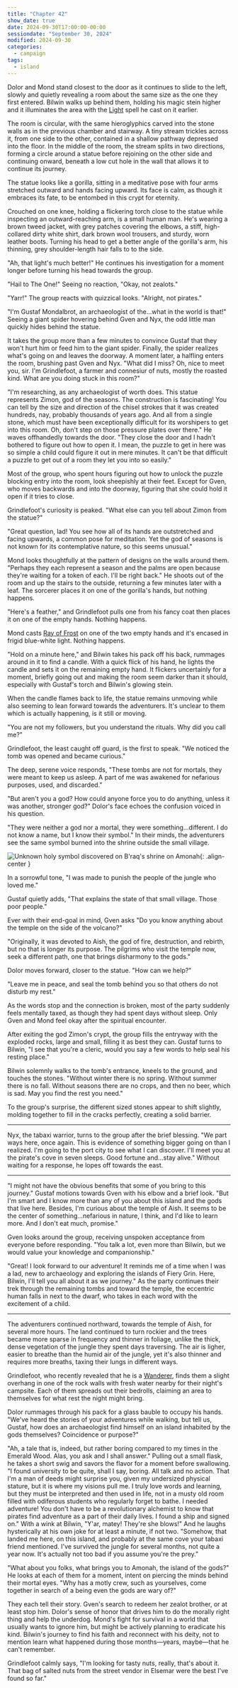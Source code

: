 ```yaml
---
title: "Chapter 42"
show_date: true
date: 2024-09-30T17:00:00-00:00
sessiondate: "September 30, 2024"
modified: 2024-09-30
categories:
  - campaign
tags:
  - island
---
```


Dolor and Mond stand closest to the door as it continues to slide to the left, slowly
and quietly revealing a room about the same size as the one they first entered. Bilwin
walks up behind them, holding his magic stein higher and it illuminates the area with the
[Light](https://www.dndbeyond.com/spells/2618996-light) spell he cast on it earlier.

The room is circular, with the same hieroglyphics carved into the stone walls as in
the previous chamber and stairway. A tiny stream trickles across it, from one side to the
other, contained in a shallow pathway depressed into the floor. In the middle of the room,
the stream splits in two directions, forming a circle around a statue before rejoining
on the other side and continuing onward, beneath a low cut hole in the wall that allows
it to continue its journey. 

The statue looks like a gorilla, sitting in a meditative pose with four arms stretched
outward and hands facing upward. Its face is calm, as though it embraces its fate, to be
entombed in this crypt for eternity.

Crouched on one knee, holding a flickering torch close to the statue while inspecting an
outward-reaching arm, is a small human man. He's wearing a brown tweed jacket, with grey
patches covering the elbows, a stiff, high-collared dirty white shirt, dark brown wool
trousers, and sturdy, worn leather boots. Turning his head to get a better angle of the
gorilla's arm, his thinning, grey shoulder-length hair falls to to the side.

"Ah, that light's much better!" He continues his investigation for a moment longer before
turning his head towards the group.

"Hail to The One!" Seeing no reaction, "Okay, not zealots."

"Yarr!" The group reacts with quizzical looks. "Alright, not pirates."

"I'm Gustaf Mondalbrot, an archaeologist of the...what in the world is that!" Seeing a
giant spider hovering behind Gven and Nyx, the odd little man quickly hides behind the statue.

It takes the group more than a few minutes to convince Gustaf that they won't hurt him
or feed him to the giant spider. Finally, the spider realizes what's going on and leaves
the doorway. A moment later, a halfling enters the room, brushing past Gven and Nyx.
"What did I miss? Oh, nice to meet you, sir. I'm Grindlefoot, a farmer and connesiur of nuts,
mostly the roasted kind. What are you doing stuck in this room?"

"I'm researching, as any archaeologist of worth does. This statue represents Zimon, god
of the seasons. The construction is fascinating! You can tell by the size and direction
of the chisel strokes that it was created hundreds, nay, probably thousands of years ago.
And all from a single stone, which must have been exceptionally difficult for its worshipers
to get into this room. Oh, don't step on those pressure plates over there." He waves
offhandedly towards the door. "They close the door and I hadn't bothered to figure out how
to open it. I mean, the puzzle to get in here was so simple a child could figure it out in
mere minutes. It can't be that difficult a puzzle to get out of a room they let you into
so easily."

Most of the group, who spent hours figuring out how to unlock the puzzle blocking entry into
the room, look sheepishly at their feet. Except for Gven, who moves backwards and into the
doorway, figuring that she could hold it open if it tries to close.

Grindlefoot's curiosity is peaked. "What else can you tell about Zimon from the statue?"

"Great question, lad! You see how all of its hands are outstretched and facing upwards, a
common pose for meditation. Yet the god of seasons is not known for its contemplative
nature, so this seems unusual."

Mond looks thoughtfully at the pattern of designs on the walls around them. "Perhaps they
each represent a season and the palms are open because they're waiting for a token of each.
I'll be right back." He shoots out of the room and up the stairs to the outside, returning
a few minutes later with a leaf. The sorcerer places it on one of the gorilla's hands, but
nothing happens.

"Here's a feather," and Grindlefoot pulls one from his fancy coat then places it on one of
the empty hands. Nothing happens.

Mond casts [Ray of Frost](https://www.dndbeyond.com/spells/2618930-ray-of-frost) on one of the
two empty hands and it's encased in frigid blue-white light. Nothing happens.

"Hold on a minute here," and Bilwin takes his pack off his back, rummages around in it to
find a candle. With a quick flick of his hand, he lights the candle and sets it on the
remaining empty hand. It flickers uncertainly for a moment, briefly going out and making
the room seem darker than it should, especially with Gustaf's torch and Bilwin's glowing
stein.

When the candle flames back to life, the statue remains unmoving while also seeming to
lean forward towards the adventurers. It's unclear to them which is actually happening, is
it still or moving.

"You are not my followers, but you understand the rituals. Why did you call me?"

Grindlefoot, the least caught off guard, is the first to speak. "We noticed the tomb was
opened and became curious."

The deep, serene voice responds, "These tombs are not for mortals, they were meant to
keep us asleep. A part of me was awakened for nefarious purposes, used, and discarded."

"But aren't you a god? How could anyone force you to do anything, unless it was another,
stronger god?" Dolor's face echoes the confusion voiced in his question.

"They were neither a god nor a mortal, they were something...different. I do not know a
name, but I know their symbol." In their minds, the adventurers see the same symbol burned
into the shrine outside the small village.

![Unknown holy symbol discovered on B'raq's shrine on Amonah](/dnd/assets/images/ch40-holy-symbol-unknown.png){: .align-center }

In a sorrowful tone, "I was made to punish the people of the jungle who loved me."

Gustaf quietly adds, "That explains the state of that small village. Those poor people."

Ever with their end-goal in mind, Gven asks "Do you know anything about the temple on the
side of the volcano?"

"Originally, it was devoted to Aish, the god of fire, destruction, and rebirth, but no
that is longer its purpose. The pilgrims who visit the temple now, seek a different path,
one that brings disharmony to the gods."

Dolor moves forward, closer to the statue. "How can we help?"

"Leave me in peace, and seal the tomb behind you so that others do not disturb my rest."

As the words stop and the connection is broken, most of the party suddenly feels mentally
taxed, as though they had spent days without sleep. Only Gven and Mond feel okay after the
spiritual encounter.

After exiting the god Zimon's crypt, the group fills the entryway with the exploded rocks,
large and small, filling it as best they can. Gustaf turns to Bilwin, "I see that you're a
cleric, would you say a few words to help seal his resting place."

Bilwin solemnly walks to the tomb's entrance, kneels to the ground, and touches the stones.
"Without winter there is no spring. Without summer there is no fall. Without seasons there
are no crops, and then no beer, which is sad. May you find the rest you need."

To the group's surprise, the different sized stones appear to shift slightly, molding together
to fill in the cracks perfectly, creating a solid barrier.

---

Nyx, the tabaxi warrior, turns to the group after the brief blessing. "We part ways
here, once again. This is evidence of something bigger going on than I realized. I'm going to
the port city to see what I can discover. I'll meet you at the pirate's cove in seven sleeps.
Good fortune and...stay alive." Without waiting for a response, he lopes off towards the
east.

---

"I might not have the obvious benefits that some of you bring to this journey." Gustaf motions
towards Gven with his elbow and a brief look. "But I'm smart and I know more than any of you
about this island and the gods that live here. Besides, I'm curious about the temple of Aish.
It seems to be the center of something...nefarious in nature, I think, and I'd like to learn
more. And I don't eat much, promise."

Gven looks around the group, receiving unspoken acceptance from everyone before responding.
"You talk a lot, even more than Bilwin, but we would value your knowledge and companionship."

"Great! I look forward to our adventure! It reminds me of a time when I was a lad, new to
archaeology and exploring the islands of Fiery Grin. Here, Bilwin, I'll tell you all about it
as we journey." As the party continues their trek through the remaining tombs and toward
the temple, the eccentric human falls in next to the dwarf, who takes in each word with the
excitement of a child.

---

The adventurers continued northward, towards the temple of Aish, for several more hours. The
land continued to turn rockier and the trees became more sparse in frequency and thinner in
foliage, unlike the thick, dense vegetation of the jungle they spent days traversing. The air
is ligher, easier to breathe than the humid air of the jungle, yet it's also thinner and requires
more breaths, taxing their lungs in different ways.

Grindlefoot, who recently revealed that he is a [Wanderer](https://dnd5e.wikidot.com/background:outlander#toc2),
finds them a slight overhang in one of the rock walls with fresh water nearby for their night's
campsite. Each of them spreads out their bedrolls, claiming an area to themselves for what rest
the night might bring.

Dolor rummages through his pack for a glass bauble to occupy his hands. "We've heard the
stories of your adventures while walking, but tell us, Gustaf, how does an
archaeologist find himself on an island inhabited by the gods themselves? Coincidence or
purpose?"

"Ah, a tale that is, indeed, but rather boring compared to my times in the Emerald Wood. Alas,
you ask and I shall answer." Pulling out a small flask, he takes a short swig and savors the
flavor for a moment before swallowing. "I found university to be quite, shall I say, boring.
All talk and no action. That I'm a man of deeds might surprise you, given my undersized physical
stature, but it is where my visions pull me. I truly love words and learning, but they must
be interpreted and then used in life, not in a musty old room filled with odiferous students who
regularly forget to bathe. I needed adventure! You don't have to be a revolutionary alchemist
to know that pirates find adventure as a part of their daily lives. I found a ship and signed
on." With a wink at Bilwin, "Y'ar, matey! They're she blows!" And he laughs hysterically at his
own joke for at least a minute, if not two. "Somehow, that landed me here, on this island, and
probably at the same cove your tabaxi friend mentioned. I've survived the jungle for several
months, not quite a year now. It's actually not too bad if you assume you're the prey."

"What about you folks, what brings you to Amonah, the island of the gods?" He looks at each of
them for a moment, intent on piercing the minds behind their mortal eyes. "Why has a motly crew,
such as yourselves, come together in search of a being even the gods are wary of?"

They each tell their story. Gven's search to redeem her zealot brother, or at least stop him.
Dolor's sense of honor that drives him to do the morally right thing and help the underdog.
Mond's fight for survival in a world that usually wants to ignore him, but might be actively
planning to eradicate his kind. Bilwin's journey to find his faith and reconnect with his deity,
not to mention learn what happened during those months—years, maybe—that he can't remember.

Grindlefoot calmly says, "I'm looking for tasty nuts, really, that's about it. That bag of salted nuts from
the street vendor in Elsemar were the best I've found so far."

<!-- NOTES -->

<!-- em dash: — | Mac kebyoard shortcut = Option + Shift + Dash (-) -->
<!-- https://oatcookies.neocities.org/dndmoney to convert copper, silver, gold, and more into CP -->
<!-- Frequently used links:
  [Barbarian rage](https://www.thegamer.com/dungeons-dragons-dnd-barbarian-rage-explained-guide/)
  [Bardic inspiration](https://www.dndbeyond.com/classes/1-bard#BardicInspiration-75)
  [Chaos Bolt](https://www.dndbeyond.com/spells/14761-chaos-bolt)
  [Hanseath](https://forgottenrealms.fandom.com/wiki/Hanseath)
  [Hellish Rebuke](https://www.dndbeyond.com/spells/hellish-rebuke)
  [hurdy-gurdy](https://en.wikipedia.org/wiki/Hurdy-gurdy)
  [Mind Spike](http://dnd5e.wikidot.com/spell:mind-spike)
  [Shillelagh](https://www.dndbeyond.com/spells/2249-shillelagh)
  [Spiritual Weapon](https://www.dndbeyond.com/spells/2263-spiritual-weapon)
  [Wild Shape](https://www.dndbeyond.com/posts/635-druid-101-wild-shape-guide)
-->
<!--
  Lists of spells for the classes:
    - Bard spells: https://www.dndbeyond.com/spells/class/1-bard
    - Cleric spells: https://www.dndbeyond.com/spells/class/cleric 
    - Druid spells: https://www.dndbeyond.com/spells/class/druid
    - Sorcerer spells: https://www.dndbeyond.com/spells/class/sorcerer
  Monsters: https://www.dndbeyond.com/monsters
  Damage types: https://www.wargamer.com/dnd/damage-types
  Luck (Bilwin): http://dnd5e.wikidot.com/feat:lucky
-->
<!-- Directions on a boat:
  Port = left side
  Starboard = right side
  Bow = front
  Aft = back (inside the ship, on board)
  Stern = back (outside, offboard)
-->
